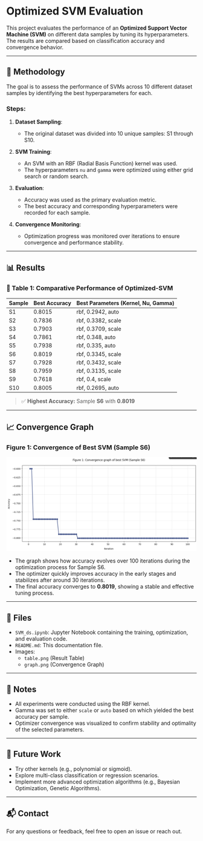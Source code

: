 # Optimized SVM Evaluation

This project evaluates the performance of an **Optimized Support Vector Machine (SVM)** on different data samples by tuning its hyperparameters. The results are compared based on classification accuracy and convergence behavior.

---

## 🧠 Methodology

The goal is to assess the performance of SVMs across 10 different dataset samples by identifying the best hyperparameters for each.

### Steps:

1. **Dataset Sampling**:
   - The original dataset was divided into 10 unique samples: S1 through S10.

2. **SVM Training**:
   - An SVM with an RBF (Radial Basis Function) kernel was used.
   - The hyperparameters `nu` and `gamma` were optimized using either grid search or random search.

3. **Evaluation**:
   - Accuracy was used as the primary evaluation metric.
   - The best accuracy and corresponding hyperparameters were recorded for each sample.

4. **Convergence Monitoring**:
   - Optimization progress was monitored over iterations to ensure convergence and performance stability.

---

## 📊 Results

### 🔹 Table 1: Comparative Performance of Optimized-SVM

| Sample | Best Accuracy | Best Parameters (Kernel, Nu, Gamma) |
|--------|----------------|--------------------------------------|
| S1     | 0.8015         | rbf, 0.2942, auto                   |
| S2     | 0.7836         | rbf, 0.3382, scale                  |
| S3     | 0.7903         | rbf, 0.3709, scale                  |
| S4     | 0.7861         | rbf, 0.348, auto                    |
| S5     | 0.7938         | rbf, 0.335, auto                    |
| S6     | 0.8019         | rbf, 0.3345, scale                  |
| S7     | 0.7928         | rbf, 0.3432, scale                  |
| S8     | 0.7959         | rbf, 0.3135, scale                  |
| S9     | 0.7618         | rbf, 0.4, scale                     |
| S10    | 0.8005         | rbf, 0.2695, auto                   |

> ✅ **Highest Accuracy:** Sample **S6** with **0.8019**

---

## 📈 Convergence Graph

### Figure 1: Convergence of Best SVM (Sample S6)

![Convergence Graph](graph.png)

- The graph shows how accuracy evolves over 100 iterations during the optimization process for Sample S6.
- The optimizer quickly improves accuracy in the early stages and stabilizes after around 30 iterations.
- The final accuracy converges to **0.8019**, showing a stable and effective tuning process.

---

## 📁 Files

- `SVM_ds.ipynb`: Jupyter Notebook containing the training, optimization, and evaluation code.
- `README.md`: This documentation file.
- Images:
  - `table.png` (Result Table)
  - `graph.png` (Convergence Graph)

---

## 📌 Notes

- All experiments were conducted using the RBF kernel.
- Gamma was set to either `scale` or `auto` based on which yielded the best accuracy per sample.
- Optimizer convergence was visualized to confirm stability and optimality of the selected parameters.

---

## 🧪 Future Work

- Try other kernels (e.g., polynomial or sigmoid).
- Explore multi-class classification or regression scenarios.
- Implement more advanced optimization algorithms (e.g., Bayesian Optimization, Genetic Algorithms).

---

## 📬 Contact

For any questions or feedback, feel free to open an issue or reach out.

